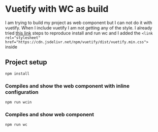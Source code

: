 # Vuetify with WC as build

I am trying to build my project as web component but I can not do it with vuetify.
When I include vuetify I am not getting any of the style. 
I already tried [this link](https://stackoverflow.com/questions/55467240/how-do-you-include-vuetify-inside-web-component)
steps to reproduce install and run wc and I added the ```<link rel="stylesheet" href="https://cdn.jsdelivr.net/npm/vuetify/dist/vuetify.min.css">``` inside


## Project setup
```
npm install
```
### Compiles and show the web component with inline configuration
```
npm run wcin
```

### Compiles and show web component
```
npm run wc
```


